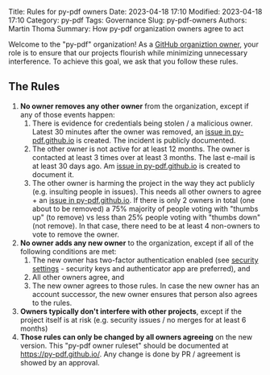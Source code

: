 Title: Rules for py-pdf owners
Date: 2023-04-18 17:10
Modified: 2023-04-18 17:10
Category: py-pdf
Tags: Governance
Slug: py-pdf-owners
Authors: Martin Thoma
Summary: How py-pdf organization owners agree to act

Welcome to the "py-pdf" organization! As a [GitHub organiztion owner](https://docs.github.com/en/organizations/managing-peoples-access-to-your-organization-with-roles/roles-in-an-organization),
your role is to ensure that our projects flourish while minimizing unnecessary
interference. To achieve this goal, we ask that you follow these rules.

## The Rules

1. **No owner removes any other owner** from the organization, except if any of those events happen:
    1. There is evidence for credentials being stolen / a malicious owner. Latest 30 minutes after the owner was removed, an [issue in py-pdf.github.io](https://github.com/py-pdf/py-pdf.github.io/issues) is created. The incident is publicly documented.
    2. The other owner is not active for at least 12 months. The owner is contacted at least 3 times over at least 3 months. The last e-mail is at least 30 days ago. Am [issue in py-pdf.github.io](https://github.com/py-pdf/py-pdf.github.io/issues) is created to document it.
    3. The other owner is harming the project in the way they act publicly (e.g. insulting people in issues). This needs all other owners to agree + an [issue in py-pdf.github.io](https://github.com/py-pdf/py-pdf.github.io/issues). If there is only 2 owners in total (one about to be removed) a 75% majority of people voting with "thumbs up" (to remove) vs less than 25% people voting with "thumbs down" (not remove). In that case, there need to be at least 4 non-owners to vote to remove the owner.
2. **No owner adds any new owner** to the organization, except if all of the following conditions are met:
    1. The new owner has two-factor authentication enabled (see [security settings](https://github.com/settings/security) - security keys and authenticator app are preferred), and
    2. All other owners agree, and
    3. The new owner agrees to those rules. In case the new owner has an account successor, the new owner ensures that person also agrees to the rules.
3. **Owners typically don't interfere with other projects**, except if the project itself is at risk (e.g. security issues / no merges for at least 6 months)
4. **Those rules can only be changed by all owners agreeing** on the new version. This "py-pdf owner ruleset" should be documented at https://py-pdf.github.io/. Any change is done by PR / agreement is showed by an approval.
